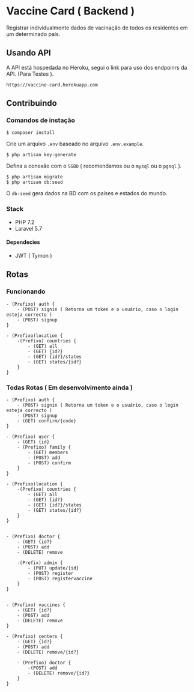 # Vaccine Card ( Backend )
Registrar individualmente dados de vacinação de todos os residentes em um determinado país.

## Usando API
A API está hospedada no Heroku, segui o link para uso dos endpoinrs da API. (Para Testes ).

	https://vaccine-card.herokuapp.com
	
## Contribuindo
### Comandos de instação

	$ composer install

Crie um arquivo `.env` baseado no arquivo `.env.example`.
	
	$ php artisan key:generate

Defina a conexão com o `SGBD` ( recomendamos ou o `mysql` ou o `pgsql` ).

	$ php artisan migrate
	$ php artisan db:seed
	
O `db:seed` gera dados na BD com os países e estados do mundo.
	
### Stack
 - PHP 7.2
 - Laravel 5.7
 
#### Dependecies
- JWT ( Tymon )

## Rotas

### Funcionando
```
- (Prefixo) auth {
	- (POST) signin ( Retorna um token e o usuário, caso o login esteja correcto )
	- (POST) signup
}

- (Prefixo)location {
    -(Prefixo) countries {
        - (GET) all
        - (GET) {id?}
        - (GET) {id?}/states
        - (GET) states/{id?}
    }
}

```

### Todas Rotas ( Em desenvolvimento ainda )

```
- (Prefixo) auth {
	- (POST) signin ( Retorna um token e o usuário, caso o login esteja correcto )
	- (POST) signup
	- (GET) confirm/{code}
}

- (Prefixo) user {
	- (GET) {id}
	- (Prefixo) family {
		- (GET) members
		- (POST) add
		- (POST) confirm
	}
}

- (Prefixo)location {
    -(Prefixo) countries {
        - (GET) all
        - (GET) {id?}
        - (GET) {id?}/states
        - (GET) states/{id?}
    }
}


- (Prefixo) doctor {
    - (GET) {id?}
    - (POST) add
    - (DELETE) remove

    -(Prefix) admin {
        - (PUT) update/{id}
		- (POST) register
        - (POST) registervaccine
    }
}


- (Prefixo) vaccines {
    - (GET) {id?}
    - (POST) add
    - (DELETE) remove
}

- (Prefixo) centers {
    - (GET) {id?}
    - (POST) add
    - (DELETE) remove/{id?}
    
    - (Prefixo) doctor {
        -(POST) add
		- (DELETE) remove/{id?}
    }
}

```